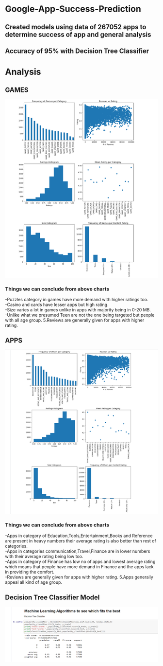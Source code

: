 # Google-App-Success-Prediction
<h2>Created models using data of 267052 apps to determine success of app and general analysis</h2>
<h2>Accuracy of 95% with <b>Decision Tree Classifier</b></h2>

<h1>Analysis</h1>
<h2>GAMES</h2>
<p align="center">
  <img src="Screenshot1.png" width="650" >
  </p>

<h3>Things we can conclude from above charts</h3>

 -Puzzles category in games have more demand with higher ratings too. </br>
 -Casino and cards have lesser apps but high rating.</br>
 -Size varies a lot in games unlike in apps with majority being in 0-20 MB.</br>
 -Unlike what we presumed Teen are not the one being targeted but people with all age group. 5.Reviews are generally given for apps with higher rating.</br>


<h2>APPS</h2>

<p align="center">
  <img src="Screenshot2.png" width="650" >
  </p>
<h3>Things we can conclude from above charts</h3>

 -Apps in category of Education,Tools,Entertainment,Books and Reference are present in heavy numbers their average rating is also better than rest of categories.</br>
 -Apps in categories communication,Travel,Finance are in lower numbers with their average rating being low too.</br>
 -Apps in category of Finance has low no of apps and lowest average rating which means that people have more demand in Finance and the apps lack in providing the comfort.</br>
 -Reviews are generally given for apps with higher rating. 5.Apps generally appeal all kind of age group.</br>
 
<h2>Decision Tree Classifier Model</h2>
<p align="center">
  <img src="Screenshot3.png" width="650" >
  </p>
